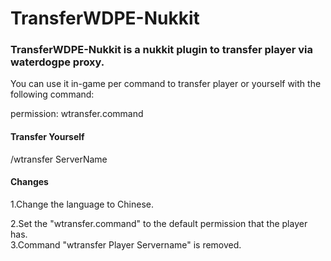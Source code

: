 # TransferWDPE-Nukkit
<h3>TransferWDPE-Nukkit is a nukkit plugin to transfer player via waterdogpe proxy. </h3>

You can use it in-game per command to transfer player or yourself with the following command:

permission: wtransfer.command

<h4>Transfer Yourself</h4>

/wtransfer ServerName

<h4>Changes</h4>
1.Change the language to Chinese.  

2.Set the "wtransfer.command" to the default permission that the player has.  
3.Command "wtransfer Player Servername" is removed.  
